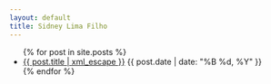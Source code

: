 ```yaml
---
layout: default
title: Sidney Lima Filho
---
```


<ul id="posts" class="index">
  {% for post in site.posts %}
    <li>
      <a href="{{ post.url }}">{{ post.title | xml_escape }}</a>
      <span>
      	<time datetime="{{ post.date | date: "%Y-%m-%d" }}">
      		{{ post.date | date: "%B %d, %Y" }}
      	</time>
      </span>
    </li>
  {% endfor %}
</ul>